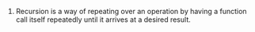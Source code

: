 1) Recursion is a way of repeating over an operation by having a function call itself repeatedly until it arrives at a desired result.

